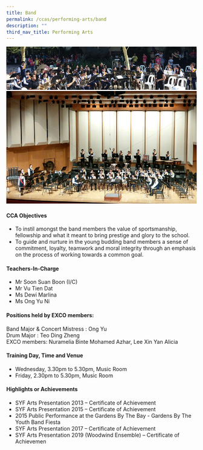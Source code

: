 ```yaml
---
title: Band
permalink: /ccas/performing-arts/band
description: ""
third_nav_title: Performing Arts
---
```

<img src="/images/band1.jpg"><br>
<img src="/images/band2.jpg">
<h4>CCA Objectives</h4>
<ul>
<li>To instil amongst the band members the value of sportsmanship, fellowship and what it&nbsp;meant to bring prestige and glory to the school.</li>
<li>To guide and nurture in the young budding band members a sense of commitment, loyalty,&nbsp;teamwork and moral integrity through an emphasis on the process of working towards a&nbsp;common goal.</li>
</ul>
<h4>Teachers-In-Charge</h4>
<ul>
<li>Mr Soon Suan Boon (I/C)</li>
<li>Mr Vu Tien Dat</li>
<li>Ms Dewi Marlina</li>
<li>Ms Ong Yu Ni</li>
</ul>
<h4>Positions held by EXCO members:</h4>
<p>Band Major &amp; Concert Mistress : Ong Yu<br />Drum Major : Teo Ding Zheng<br />EXCO members: Nuramelia Binte Mohamed Azhar, Lee Xin Yan Alicia</p>
<h4>Training Day, Time and Venue</h4>
<ul>
<li>Wednesday, 3.30pm to 5.30pm, Music Room</li>
<li>Friday, 2.30pm to 5.30pm, Music Room</li>
</ul>
<h4>Highlights or Achievements</h4>
<ul>
<li>SYF Arts Presentation 2013 &ndash; Certificate of Achievement</li>
<li>SYF Arts Presentation 2015 &ndash; Certificate of Achievement</li>
<li>2015 Public Performance at the Gardens By The Bay - Gardens By The Youth Band&nbsp;Fiesta</li>
<li>SYF Arts Presentation 2017 &ndash; Certificate of Achievement</li>
<li>SYF Arts Presentation 2019 (Woodwind Ensemble) &ndash; Certificate of Achievemen</li>
</ul>